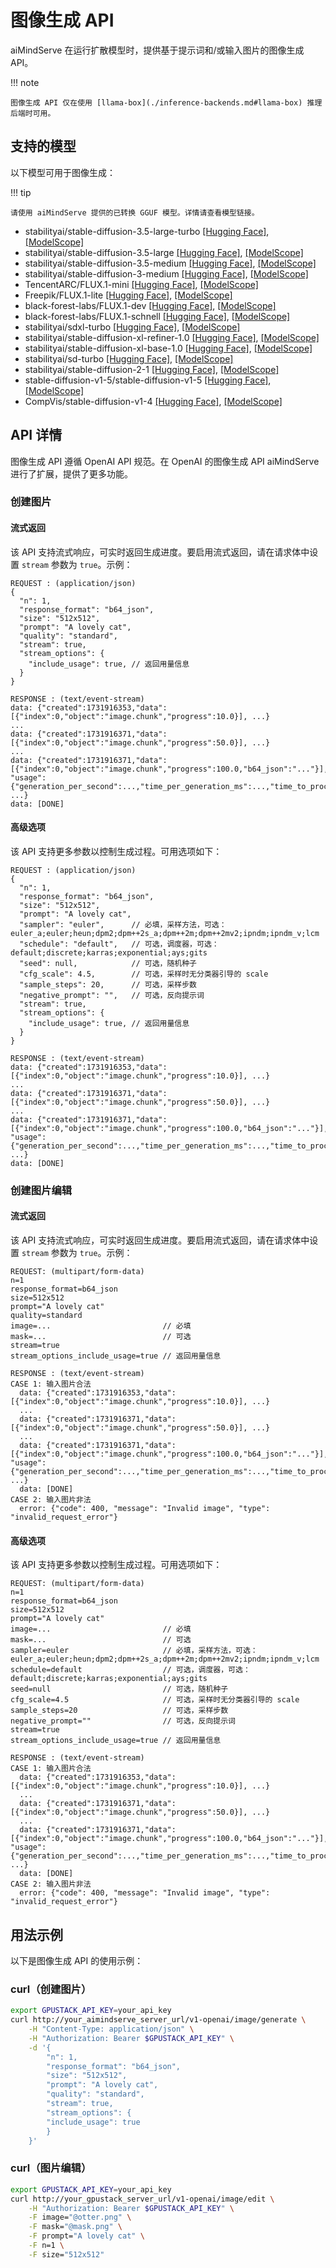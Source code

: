 # 图像生成 API

aiMindServe 在运行扩散模型时，提供基于提示词和/或输入图片的图像生成 API。

!!! note

    图像生成 API 仅在使用 [llama-box](./inference-backends.md#llama-box) 推理后端时可用。

## 支持的模型

以下模型可用于图像生成：

!!! tip

    请使用 aiMindServe 提供的已转换 GGUF 模型。详情请查看模型链接。

- stabilityai/stable-diffusion-3.5-large-turbo [[Hugging Face]](https://huggingface.co/gpustack/stable-diffusion-v3-5-large-turbo-GGUF), [[ModelScope]](https://modelscope.cn/models/gpustack/stable-diffusion-v3-5-large-turbo-GGUF)
- stabilityai/stable-diffusion-3.5-large [[Hugging Face]](https://huggingface.co/gpustack/stable-diffusion-v3-5-large-GGUF), [[ModelScope]](https://modelscope.cn/models/gpustack/stable-diffusion-v3-5-large-GGUF)
- stabilityai/stable-diffusion-3.5-medium [[Hugging Face]](https://huggingface.co/gpustack/stable-diffusion-v3-5-medium-GGUF), [[ModelScope]](https://modelscope.cn/models/gpustack/stable-diffusion-v3-5-medium-GGUF)
- stabilityai/stable-diffusion-3-medium [[Hugging Face]](https://huggingface.co/gpustack/stable-diffusion-v3-medium-GGUF), [[ModelScope]](https://modelscope.cn/models/gpustack/stable-diffusion-v3-medium-GGUF)
- TencentARC/FLUX.1-mini [[Hugging Face]](https://huggingface.co/gpustack/FLUX.1-mini-GGUF), [[ModelScope]](https://modelscope.cn/models/gpustack/FLUX.1-mini-GGUF)
- Freepik/FLUX.1-lite [[Hugging Face]](https://huggingface.co/gpustack/FLUX.1-lite-GGUF), [[ModelScope]](https://modelscope.cn/models/gpustack/FLUX.1-lite-GGUF)
- black-forest-labs/FLUX.1-dev [[Hugging Face]](https://huggingface.co/gpustack/FLUX.1-dev-GGUF), [[ModelScope]](https://modelscope.cn/models/gpustack/FLUX.1-dev-GGUF)
- black-forest-labs/FLUX.1-schnell [[Hugging Face]](https://huggingface.co/gpustack/FLUX.1-schnell-GGUF), [[ModelScope]](https://modelscope.cn/models/gpustack/FLUX.1-schnell-GGUF)
- stabilityai/sdxl-turbo [[Hugging Face]](https://huggingface.co/gpustack/stable-diffusion-xl-1.0-turbo-GGUF), [[ModelScope]](https://modelscope.cn/models/gpustack/stable-diffusion-xl-1.0-turbo-GGUF)
- stabilityai/stable-diffusion-xl-refiner-1.0 [[Hugging Face]](https://huggingface.co/gpustack/stable-diffusion-xl-refiner-1.0-GGUF), [[ModelScope]](https://modelscope.cn/models/gpustack/stable-diffusion-xl-refiner-1.0-GGUF)
- stabilityai/stable-diffusion-xl-base-1.0 [[Hugging Face]](https://huggingface.co/gpustack/stable-diffusion-xl-base-1.0-GGUF), [[ModelScope]](https://modelscope.cn/models/gpustack/stable-diffusion-xl-base-1.0-GGUF)
- stabilityai/sd-turbo [[Hugging Face]](https://huggingface.co/gpustack/stable-diffusion-v2-1-turbo-GGUF), [[ModelScope]](https://modelscope.cn/models/gpustack/stable-diffusion-v2-1-turbo-GGUF)
- stabilityai/stable-diffusion-2-1 [[Hugging Face]](https://huggingface.co/gpustack/stable-diffusion-v2-1-GGUF), [[ModelScope]](https://modelscope.cn/models/gpustack/stable-diffusion-v2-1-GGUF)
- stable-diffusion-v1-5/stable-diffusion-v1-5 [[Hugging Face]](https://huggingface.co/gpustack/stable-diffusion-v1-5-GGUF), [[ModelScope]](https://modelscope.cn/models/gpustack/stable-diffusion-v1-5-GGUF)
- CompVis/stable-diffusion-v1-4 [[Hugging Face]](https://huggingface.co/gpustack/stable-diffusion-v1-4-GGUF), [[ModelScope]](https://modelscope.cn/models/gpustack/stable-diffusion-v1-4-GGUF)

## API 详情

图像生成 API 遵循 OpenAI API 规范。在 OpenAI 的图像生成 API aiMindServe 进行了扩展，提供了更多功能。

### 创建图片

#### 流式返回

该 API 支持流式响应，可实时返回生成进度。要启用流式返回，请在请求体中设置 `stream` 参数为 `true`。示例：

```
REQUEST : (application/json)
{
  "n": 1,
  "response_format": "b64_json",
  "size": "512x512",
  "prompt": "A lovely cat",
  "quality": "standard",
  "stream": true,
  "stream_options": {
    "include_usage": true, // 返回用量信息
  }
}

RESPONSE : (text/event-stream)
data: {"created":1731916353,"data":[{"index":0,"object":"image.chunk","progress":10.0}], ...}
...
data: {"created":1731916371,"data":[{"index":0,"object":"image.chunk","progress":50.0}], ...}
...
data: {"created":1731916371,"data":[{"index":0,"object":"image.chunk","progress":100.0,"b64_json":"..."}], "usage":{"generation_per_second":...,"time_per_generation_ms":...,"time_to_process_ms":...}, ...}
data: [DONE]
```

#### 高级选项

该 API 支持更多参数以控制生成过程。可用选项如下：

```
REQUEST : (application/json)
{
  "n": 1,
  "response_format": "b64_json",
  "size": "512x512",
  "prompt": "A lovely cat",
  "sampler": "euler",      // 必填，采样方法，可选：euler_a;euler;heun;dpm2;dpm++2s_a;dpm++2m;dpm++2mv2;ipndm;ipndm_v;lcm
  "schedule": "default",   // 可选，调度器，可选：default;discrete;karras;exponential;ays;gits
  "seed": null,            // 可选，随机种子
  "cfg_scale": 4.5,        // 可选，采样时无分类器引导的 scale
  "sample_steps": 20,      // 可选，采样步数
  "negative_prompt": "",   // 可选，反向提示词
  "stream": true,
  "stream_options": {
    "include_usage": true, // 返回用量信息
  }
}

RESPONSE : (text/event-stream)
data: {"created":1731916353,"data":[{"index":0,"object":"image.chunk","progress":10.0}], ...}
...
data: {"created":1731916371,"data":[{"index":0,"object":"image.chunk","progress":50.0}], ...}
...
data: {"created":1731916371,"data":[{"index":0,"object":"image.chunk","progress":100.0,"b64_json":"..."}], "usage":{"generation_per_second":...,"time_per_generation_ms":...,"time_to_process_ms":...}, ...}
data: [DONE]
```

### 创建图片编辑

#### 流式返回

该 API 支持流式响应，可实时返回生成进度。要启用流式返回，请在请求体中设置 `stream` 参数为 `true`。示例：

```
REQUEST: (multipart/form-data)
n=1
response_format=b64_json
size=512x512
prompt="A lovely cat"
quality=standard
image=...                         // 必填
mask=...                          // 可选
stream=true
stream_options_include_usage=true // 返回用量信息

RESPONSE : (text/event-stream)
CASE 1: 输入图片合法
  data: {"created":1731916353,"data":[{"index":0,"object":"image.chunk","progress":10.0}], ...}
  ...
  data: {"created":1731916371,"data":[{"index":0,"object":"image.chunk","progress":50.0}], ...}
  ...
  data: {"created":1731916371,"data":[{"index":0,"object":"image.chunk","progress":100.0,"b64_json":"..."}], "usage":{"generation_per_second":...,"time_per_generation_ms":...,"time_to_process_ms":...}, ...}
  data: [DONE]
CASE 2: 输入图片非法
  error: {"code": 400, "message": "Invalid image", "type": "invalid_request_error"}
```

#### 高级选项

该 API 支持更多参数以控制生成过程。可用选项如下：

```
REQUEST: (multipart/form-data)
n=1
response_format=b64_json
size=512x512
prompt="A lovely cat"
image=...                         // 必填
mask=...                          // 可选
sampler=euler                     // 必填，采样方法，可选：euler_a;euler;heun;dpm2;dpm++2s_a;dpm++2m;dpm++2mv2;ipndm;ipndm_v;lcm
schedule=default                  // 可选，调度器，可选：default;discrete;karras;exponential;ays;gits
seed=null                         // 可选，随机种子
cfg_scale=4.5                     // 可选，采样时无分类器引导的 scale
sample_steps=20                   // 可选，采样步数
negative_prompt=""                // 可选，反向提示词
stream=true
stream_options_include_usage=true // 返回用量信息

RESPONSE : (text/event-stream)
CASE 1: 输入图片合法
  data: {"created":1731916353,"data":[{"index":0,"object":"image.chunk","progress":10.0}], ...}
  ...
  data: {"created":1731916371,"data":[{"index":0,"object":"image.chunk","progress":50.0}], ...}
  ...
  data: {"created":1731916371,"data":[{"index":0,"object":"image.chunk","progress":100.0,"b64_json":"..."}], "usage":{"generation_per_second":...,"time_per_generation_ms":...,"time_to_process_ms":...}, ...}
  data: [DONE]
CASE 2: 输入图片非法
  error: {"code": 400, "message": "Invalid image", "type": "invalid_request_error"}
```

## 用法示例

以下是图像生成 API 的使用示例：

### curl（创建图片）

```bash
export GPUSTACK_API_KEY=your_api_key
curl http://your_aimindserve_server_url/v1-openai/image/generate \
    -H "Content-Type: application/json" \
    -H "Authorization: Bearer $GPUSTACK_API_KEY" \
    -d '{
        "n": 1,
        "response_format": "b64_json",
        "size": "512x512",
        "prompt": "A lovely cat",
        "quality": "standard",
        "stream": true,
        "stream_options": {
        "include_usage": true
        }
    }'
```

### curl（图片编辑）

```bash
export GPUSTACK_API_KEY=your_api_key
curl http://your_gpustack_server_url/v1-openai/image/edit \
    -H "Authorization: Bearer $GPUSTACK_API_KEY" \
    -F image="@otter.png" \
    -F mask="@mask.png" \
    -F prompt="A lovely cat" \
    -F n=1 \
    -F size="512x512"
``` 